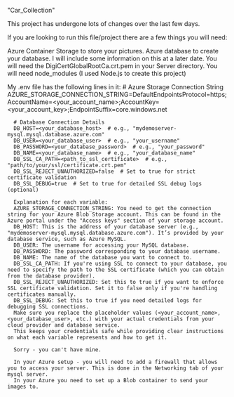 "Car_Collection" 


This project has undergone lots of changes over the last few days.

If you are looking to run this file/project there are a few things you will need:

Azure Container Storage to store your pictures.
Azure database to create your database.
    I will include some information on this at a later date.
You will need the DigiCertGlobalRootCa.crt.pem in your Server directory.
You will need node_modules (I used Node.js to create this project)


My .env file has the following lines in it:
      # Azure Storage Connection String
      AZURE_STORAGE_CONNECTION_STRING=DefaultEndpointsProtocol=https;AccountName=<your_account_name>;AccountKey=<your_account_key>;EndpointSuffix=core.windows.net
      
      # Database Connection Details
      DB_HOST=<your_database_host>  # e.g., "mydemoserver-mysql.mysql.database.azure.com"
      DB_USER=<your_database_user>  # e.g., "your_username"
      DB_PASSWORD=<your_database_password>  # e.g., "your_password"
      DB_NAME=<your_database_name>  # e.g., "your_database_name"
      DB_SSL_CA_PATH=<path_to_ssl_certificate>  # e.g., "path/to/your/ssl/certificate.crt.pem"
      DB_SSL_REJECT_UNAUTHORIZED=false  # Set to true for strict certificate validation
      DB_SSL_DEBUG=true  # Set to true for detailed SSL debug logs (optional)

      Explanation for each variable:
      AZURE_STORAGE_CONNECTION_STRING: You need to get the connection string for your Azure Blob Storage account. This can be found in the Azure portal under the "Access keys" section of your storage account.
      DB_HOST: This is the address of your database server (e.g., "mydemoserver-mysql.mysql.database.azure.com"). It’s provided by your database service, such as Azure MySQL.
      DB_USER: The username for accessing your MySQL database.
      DB_PASSWORD: The password corresponding to your database username.
      DB_NAME: The name of the database you want to connect to.
      DB_SSL_CA_PATH: If you're using SSL to connect to your database, you need to specify the path to the SSL certificate (which you can obtain from the database provider).
      DB_SSL_REJECT_UNAUTHORIZED: Set this to true if you want to enforce SSL certificate validation. Set it to false only if you're handling certificates manually.
      DB_SSL_DEBUG: Set this to true if you need detailed logs for debugging SSL connections.
      Make sure you replace the placeholder values (<your_account_name>, <your_database_user>, etc.) with your actual credentials from your cloud provider and database service.
      This keeps your credentials safe while providing clear instructions on what each variable represents and how to get it.

      Sorry - you can't have mine.

      In your Azure setup - you will need to add a firewall that allows you to access your server. This is done in the Networking tab of your mysql server.
      In your Azure you need to set up a Blob container to send your images to.  
      
